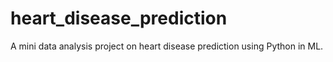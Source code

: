 # heart_disease_prediction
A mini data analysis project on heart disease prediction using Python in ML.
